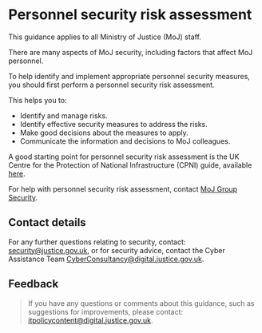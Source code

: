 # Personnel security risk assessment

This guidance applies to all Ministry of Justice \(MoJ\) staff.

There are many aspects of MoJ security, including factors that affect MoJ personnel.

To help identify and implement appropriate personnel security measures, you should first perform a personnel security risk assessment.

This helps you to:

-   Identify and manage risks.
-   Identify effective security measures to address the risks.
-   Make good decisions about the measures to apply.
-   Communicate the information and decisions to MoJ colleagues.

A good starting point for personnel security risk assessment is the UK Centre for the Protection of National Infrastructure \(CPNI\) guide, available [here](https://www.cpni.gov.uk/system/files/documents/46/06/Personnel-security-risk-assessment-a-guide-4th-edition.pdf).

For help with personnel security risk assessment, contact [MoJ Group Security](mailto:mojgroupsecurity@justice.gov.uk).

## Contact details

For any further questions relating to security, contact: [security@justice.gov.uk](mailto:security@justice.gov.uk), or for security advice, contact the Cyber Assistance Team [CyberConsultancy@digital.justice.gov.uk](mailto:CyberConsultancy@digital.justice.gov.uk).

## Feedback

> If you have any questions or comments about this guidance, such as suggestions for improvements, please contact: [itpolicycontent@digital.justice.gov.uk](mailto:itpolicycontent@digital.justice.gov.uk).


